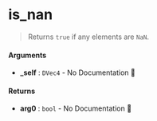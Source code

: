 # is\_nan

>  Returns `true` if any elements are `NaN`.

#### Arguments

- **\_self** : `DVec4` \- No Documentation 🚧

#### Returns

- **arg0** : `bool` \- No Documentation 🚧